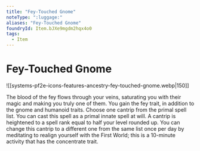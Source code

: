 ```yaml
---
title: "Fey-Touched Gnome"
noteType: ":luggage:"
aliases: "Fey-Touched Gnome"
foundryId: Item.bJXe9mgdm2hqx4o0
tags:
  - Item
---
```


# Fey-Touched Gnome
![[systems-pf2e-icons-features-ancestry-fey-touched-gnome.webp|150]]

The blood of the fey flows through your veins, saturating you with their magic and making you truly one of them. You gain the fey trait, in addition to the gnome and humanoid traits. Choose one cantrip from the primal spell list. You can cast this spell as a primal innate spell at will. A cantrip is heightened to a spell rank equal to half your level rounded up. You can change this cantrip to a different one from the same list once per day by meditating to realign yourself with the First World; this is a 10-minute activity that has the concentrate trait.
